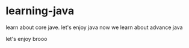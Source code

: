 # learning-java
learn about core jave.
let's enjoy java
now we learn about advance java

let's enjoy brooo
